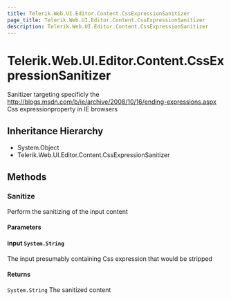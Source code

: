 ```yaml
---
title: Telerik.Web.UI.Editor.Content.CssExpressionSanitizer
page_title: Telerik.Web.UI.Editor.Content.CssExpressionSanitizer
description: Telerik.Web.UI.Editor.Content.CssExpressionSanitizer
---
```


# Telerik.Web.UI.Editor.Content.CssExpressionSanitizer

Sanitizer targeting specificly the http://blogs.msdn.com/b/ie/archive/2008/10/16/ending-expressions.aspx Css expressionproperty in IE browsers

## Inheritance Hierarchy

* System.Object
* Telerik.Web.UI.Editor.Content.CssExpressionSanitizer

## Methods

###  Sanitize

Perform the sanitizing of the input content

#### Parameters

#### input `System.String`

The input presumably containing Css expression that would be stripped

#### Returns

`System.String` The sanitized content

